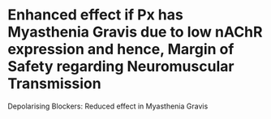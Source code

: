 # Enhanced effect if Px has Myasthenia Gravis due to low nAChR expression and hence, Margin of Safety regarding Neuromuscular Transmission

Depolarising Blockers: Reduced effect in Myasthenia Gravis
